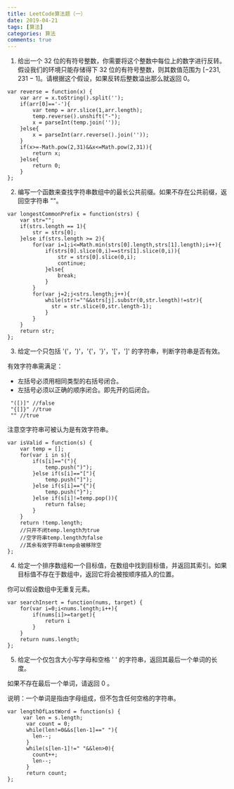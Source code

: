 ```yaml
---
title: LeetCode算法题（一）
date: 2019-04-21
tags: [算法]
categories: 算法
comments: true
---
```


1. 给出一个 32 位的有符号整数，你需要将这个整数中每位上的数字进行反转。    
假设我们的环境只能存储得下 32 位的有符号整数，则其数值范围为 [−231,  231 − 1]。请根据这个假设，如果反转后整数溢出那么就返回 0。

```
var reverse = function(x) {
    var arr = x.toString().split('');
    if(arr[0]=='-'){
        var temp = arr.slice(1,arr.length);
        temp.reverse().unshift("-");
        x = parseInt(temp.join(''));
    }else{
        x = parseInt(arr.reverse().join(''));
    }
    if(x>=-Math.pow(2,31)&&x<=Math.pow(2,31)){
        return x; 
    }else{
        return 0;
    }
};
```
2. 编写一个函数来查找字符串数组中的最长公共前缀。如果不存在公共前缀，返回空字符串 ""。

```
var longestCommonPrefix = function(strs) {
    var str="";
    if(strs.length == 1){
        str = strs[0];
    }else if(strs.length >= 2){
        for(var i=1;i<=Math.min(strs[0].length,strs[1].length);i++){
            if(strs[0].slice(0,i)==strs[1].slice(0,i)){
                str = strs[0].slice(0,i);
                continue;
            }else{
                break;
            }
        }
        for(var j=2;j<strs.length;j++){
            while(str!=""&&strs[j].substr(0,str.length)!=str){
              str = str.slice(0,str.length-1);
            }
        } 
    }
    return str;
};
```
3. 给定一个只包括 '('，')'，'{'，'}'，'['，']' 的字符串，判断字符串是否有效。

有效字符串需满足：
- 左括号必须用相同类型的右括号闭合。
- 左括号必须以正确的顺序闭合。即先开的后闭合。 

```
 "([)]" //false
 "{[]}" //true
 "" //true
```
注意空字符串可被认为是有效字符串。

```
var isValid = function(s) {
    var temp = [];
    for(var i in s){
        if(s[i]=="("){
            temp.push(")");
        }else if(s[i]=="["){
            temp.push("]");
        }else if(s[i]=="{"){
            temp.push("}");
        }else if(s[i]!=temp.pop()){
            return false;
        }
    }
    return !temp.length;
    //只开不闭temp.length为true
    //空字符串temp.length为false
    //其余有效字符串temp会被移除空
};
```
4. 给定一个排序数组和一个目标值，在数组中找到目标值，并返回其索引。如果目标值不存在于数组中，返回它将会被按顺序插入的位置。

你可以假设数组中无重复元素。

```
var searchInsert = function(nums, target) {
    for(var i=0;i<nums.length;i++){
        if(nums[i]>=target){
            return i
        }
    }
    return nums.length;
};
```
5. 给定一个仅包含大小写字母和空格 ' ' 的字符串，返回其最后一个单词的长度。

如果不存在最后一个单词，请返回 0 。

说明：一个单词是指由字母组成，但不包含任何空格的字符串。

```
var lengthOfLastWord = function(s) {
     var len = s.length;
      var count = 0;
      while(len!=0&&s[len-1]==" "){
        len--;
      }
      while(s[len-1]!=" "&&len>0){
        count++;
        len--;
      }
      return count;
};
```
